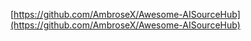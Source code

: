 [https://github.com/AmbroseX/Awesome-AISourceHub](https://github.com/AmbroseX/Awesome-AISourceHub)

